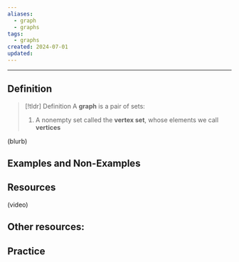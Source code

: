 ```yaml
---
aliases:
  - graph
  - graphs
tags:
  - graphs
created: 2024-07-01
updated:
---
```

---
## Definition 

> [!tldr] Definition
> A **graph** is a pair of sets: 
> 1. A nonempty set called the **vertex set**, whose elements we call **vertices** 

(blurb)

## Examples and Non-Examples

## Resources 

(video)

Other resources: 
- 

## Practice 
